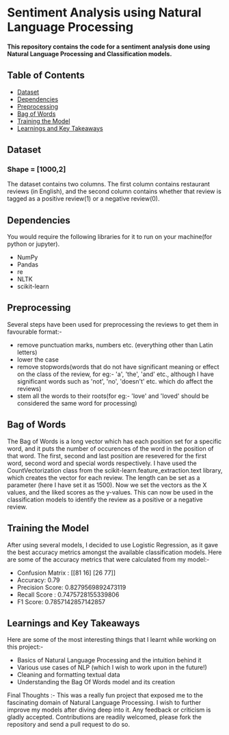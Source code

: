 # Sentiment Analysis using Natural Language Processing
#### This repository contains the code for a sentiment analysis done using Natural Language Processing and Classification models.


## Table of Contents
- [Dataset](#dataset)
- [Dependencies](#dependencies)
- [Preprocessing](#preprocessing)
- [Bag of Words](#bag-of-words)
- [Training the Model](#training-the-model)
- [Learnings and Key Takeaways](#learnings-and-key-takeaways)
## Dataset
### Shape = [1000,2]
The dataset contains two columns. The first column contains restaurant reviews (in English), and the second column contains whether that review is tagged as a positive review(1) or a negative review(0).

## Dependencies
You would require the following libraries for it to run on your machine(for python or jupyter).
- NumPy
- Pandas
- re
- NLTK
- scikit-learn

## Preprocessing
Several steps have been used for preprocessing the reviews to get them in favourable format:-
- remove punctuation marks, numbers etc. (everything other than Latin letters)
- lower the case
- remove stopwords(words that do not have significant meaning or effect on the class of the review, for eg:- 'a', 'the', 'and' etc., although I have significant words such as 'not', 'no', 'doesn't' etc. which do affect the reviews)
- stem all the words to their roots(for eg:- 'love' and 'loved' should be considered the same word for processing)

## Bag of Words
The Bag of Words is a long vector which has each position set for a specific word, and it puts the number of occurences of the word in the position of that word.
The first, second and last position are resevered for the first word, second word and special words respectively. I have used the CountVectorization class from the scikit-learn.feature_extraction.text library, which creates the vector for each review. The length can be set as a parameter (here I have set it as 1500). Now we set the vectors as the X values, and the liked scores as the y-values. This can now be used in the classification models to identify the review as a positive or a negative review.

## Training the Model
After using several models, I decided to use Logistic Regression, as it gave the best accuracy metrics amongst the available classification models.
Here are some of the accuracy metrics that were calculated from my model:- 
- Confusion Matrix : [[81 16] [26 77]]
- Accuracy: 0.79
- Precision Score: 0.8279569892473119
- Recall Score : 0.7475728155339806
- F1 Score: 0.7857142857142857

## Learnings and Key Takeaways
Here are some of the most interesting things that I learnt while working on this project:-
- Basics of Natural Language Processing and the intuition behind it
- Various use cases of NLP (which I wish to work upon in the future!)
- Cleaning and formatting textual data
- Understanding the Bag Of Words model and its creation
  
Final Thoughts :- This was a really fun project that exposed me to the fascinating domain of Natural Language Processing. I wish to further improve my models after diving deep into it. Any feedback or criticism is gladly accepted. Contributions are readily welcomed, please fork the repository and send a pull request to do so.

  


